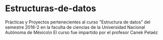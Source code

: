 # Estructuras-de-datos
Prácticas y Proyectos pertenecientes al curso "Estructura de datos" del semestre 2016-2 en la faculta de ciencias de la Universidad Nacional Autónoma de México\n
El curso fue impartido por el profesor Canek Pelaéz
